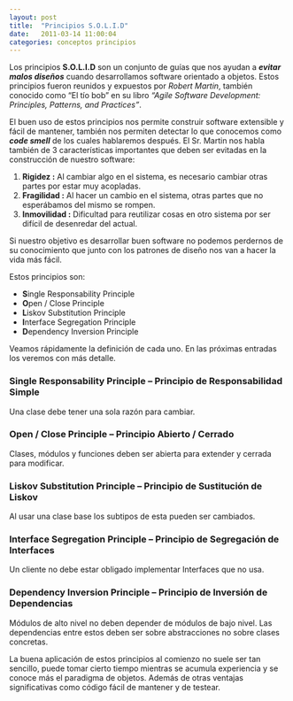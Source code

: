 ```yaml
---
layout: post
title:  "Principios S.O.L.I.D"
date:   2011-03-14 11:00:04
categories: conceptos principios
---
```


Los principios **S.O.L.I.D** son un conjunto de guías que nos ayudan a _**evitar malos diseños**_ cuando desarrollamos software orientado a objetos. Estos principios fueron reunidos y expuestos por _Robert Martin_, también conocido como “El tío bob” en su libro _“Agile Software Development: Principles, Patterns, and Practices”_.

El buen uso de estos principios nos permite construir software extensible y fácil de mantener,  también nos permiten detectar lo que conocemos como _**code smell**_ de los cuales hablaremos después. El Sr. Martin nos habla también de 3 características importantes que deben ser evitadas en la construcción de nuestro software:

1. **Rigidez :** Al cambiar algo en el sistema, es necesario cambiar otras partes por estar muy acopladas.
2. **Fragilidad :** Al hacer un cambio en el sistema, otras partes que no esperábamos del mismo se rompen.
3. **Inmovilidad :** Dificultad para reutilizar cosas en otro sistema por ser difícil de desenredar del actual.

Si nuestro objetivo es desarrollar buen software no podemos perdernos de su conocimiento que junto con los patrones de diseño nos van a hacer la vida más fácil.

Estos principios son:

* **S**ingle Responsability Principle
* **O**pen / Close Principle
* **L**iskov Substitution Principle
* **I**nterface Segregation Principle
* **D**ependency Inversion Principle

Veamos rápidamente la definición de cada uno. En las próximas entradas los veremos con más detalle.

### Single Responsability Principle – Principio de Responsabilidad Simple
Una clase debe tener una sola razón para cambiar.

### Open / Close Principle – Principio Abierto / Cerrado
Clases, módulos y funciones deben ser abierta para extender y cerrada para modificar.

### Liskov Substitution Principle – Principio de Sustitución de Liskov
Al usar una clase base los subtipos de esta pueden ser cambiados.

### Interface Segregation Principle – Principio de Segregación de Interfaces
Un cliente no debe estar obligado implementar Interfaces que no usa.

### Dependency Inversion Principle – Principio de Inversión de Dependencias
Módulos de alto nivel no deben depender de módulos de bajo nivel. Las dependencias entre estos deben ser sobre abstracciones no sobre clases concretas.

La buena aplicación de estos principios al comienzo no suele ser tan sencillo, puede tomar cierto tiempo mientras se acumula experiencia y se conoce más el paradigma de objetos. Además de otras ventajas significativas como código fácil de mantener y de testear.
